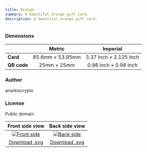 ```yaml
---
title: Orange
summary: A beautiful orange gift card.
description: A beautiful orange gift card.
---
```


### Dimensions

|    | Metric | Imperial |
|----|:-----------:|:------:|
| **Card** | 85.6mm &times; 53.95mm | 3.37 Inch &times; 2.125 Inch |
| **QR code** | 25mm &times; 25mm | 0.98 Inch &times; 0.98 Inch |

### Author

anarkiocrypto

### License

Public domain

| Front side view | Back side view |
|:---------------:|:--------------:|
| [![Front side](/templates/orange/front.png)](/templates/orange/front.png) | [![Back side](/templates/orange/back.png)](/templates/orange/back.png) |
| [Download .svg](/templates/orange/front.svg) | [Download .svg](/templates/orange/back.svg) |
